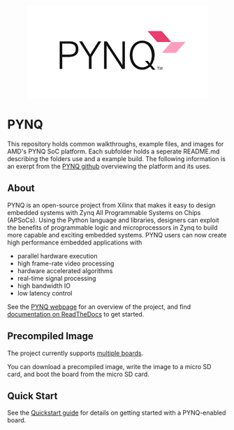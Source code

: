 <center><img src="images/pynq_logo.PNG" alt="file structure"></center>

# PYNQ

This repository holds common walkthroughs, example files, and images for AMD's PYNQ SoC platform. Each subfolder holds a seperate README.md describing the folders use and a example build. The following information is an exerpt from the <a href="http://github.com/Xilinx/PYNQ/" target="_blank">PYNQ github</a> overviewing the platform and its uses.

## About
PYNQ is an open-source project from Xilinx that makes it easy to design embedded systems with Zynq All Programmable Systems on Chips (APSoCs). Using the Python language and libraries, designers can exploit the benefits of programmable logic and microprocessors in Zynq to build more capable and exciting embedded systems.
PYNQ users can now create high performance embedded applications with
-	parallel hardware execution
-	high frame-rate video processing
-	hardware accelerated algorithms
-	real-time signal processing
-	high bandwidth IO
-	low latency control

See the <a href="http://www.pynq.io/" target="_blank">PYNQ webpage</a> for an overview of the project, and find <a href="http://pynq.readthedocs.io" target="_blank">documentation on ReadTheDocs</a> to get started. 

## Precompiled Image

The project currently supports <a href="http://www.pynq.io/board.html" target="_blank">multiple boards</a>. 

You can download a precompiled image, write the image to a micro SD card, and boot the board from the micro SD card. 

## Quick Start

See the <a href="http://pynq.readthedocs.io/en/latest/getting_started.html" target="_blank">Quickstart guide</a> for details on getting started with a PYNQ-enabled board.
